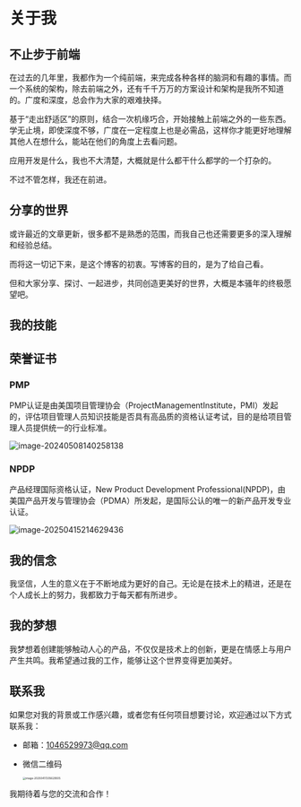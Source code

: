 <script setup>
import { SKILLS_DATA } from '/.vitepress/theme/untils/data'
</script>

# 关于我

## 不止步于前端

在过去的几年里，我都作为一个纯前端，来完成各种各样的脑洞和有趣的事情。而一个系统的架构，除去前端之外，还有千千万万的方案设计和架构是我所不知道的。广度和深度，总会作为大家的艰难抉择。 

基于“走出舒适区”的原则，结合一次机缘巧合，开始接触上前端之外的一些东西。学无止境，即使深度不够，广度在一定程度上也是必需品，这样你才能更好地理解其他人在想什么，能站在他们的角度上去看问题。

应用开发是什么，我也不大清楚，大概就是什么都干什么都学的一个打杂的。

不过不管怎样，我还在前进。

## 分享的世界

或许最近的文章更新，很多都不是熟悉的范围，而我自己也还需要更多的深入理解和经验总结。

而将这一切记下来，是这个博客的初衷。写博客的目的，是为了给自己看。

但和大家分享、探讨、一起进步，共同创造更美好的世界，大概是本骚年的终极愿望吧。

## 我的技能

<MNavLinks v-for="{title, items} in SKILLS_DATA" :title="title" :items="items"/>

## 荣誉证书

### PMP

PMP认证是由美国项目管理协会（ProjectManagementInstitute，PMI）发起的，评估项目管理人员知识技能是否具有高品质的资格认证考试，目的是给项目管理人员提供统一的行业标准。

![image-20240508140258138](https://godx-1327414183.cos.ap-shanghai.myqcloud.com/images/image-20240508140258138.png)

### NPDP

产品经理国际资格认证，New Product Development Professional(NPDP)，由美国产品开发与管理协会（PDMA）所发起，是国际公认的唯一的新产品开发专业认证。

![image-20250415214629436](https://godx-1327414183.cos.ap-shanghai.myqcloud.com/images/image-20250415214629436.png)

## 我的信念

我坚信，人生的意义在于不断地成为更好的自己。无论是在技术上的精进，还是在个人成长上的努力，我都致力于每天都有所进步。

## 我的梦想

我梦想着创建能够触动人心的产品，不仅仅是技术上的创新，更是在情感上与用户产生共鸣。我希望通过我的工作，能够让这个世界变得更加美好。

## 联系我

如果您对我的背景或工作感兴趣，或者您有任何项目想要讨论，欢迎通过以下方式联系我：

- 邮箱：<1046529973@qq.com>

- 微信二维码

  <img src="https://godx-1327414183.cos.ap-shanghai.myqcloud.com/images/image-20250417205629505.png" alt="image-20250417205629505" style="zoom:33%;" />

我期待着与您的交流和合作！
